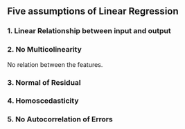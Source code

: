 

## Five assumptions of Linear Regression
### 1. Linear Relationship between input and output
### 2. No Multicolinearity
No relation between the features. 
### 3. Normal of Residual
### 4. Homoscedasticity
### 5. No Autocorrelation of Errors